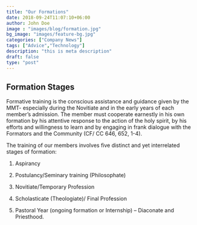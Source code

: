 ```yaml
---
title: "Our Formations"
date: 2018-09-24T11:07:10+06:00
author: John Doe
image : "images/blog/formation.jpg"
bg_image: "images/feature-bg.jpg"
categories: ["Company News"]
tags: ["Advice","Technology"]
description: "this is meta description"
draft: false
type: "post"
---
```



## Formation Stages
Formative training is the conscious assistance and guidance given by the MMT- especially during the Novitiate and in the early years of each member’s admission. The member must cooperate earnestly in his own formation by his attentive response to the action of the holy spirit, by his efforts and willingness to learn and by engaging in frank dialogue with the Formators and the Community (CF/ CC 646, 652, 1-4). </p>
The training of our members involves five distinct and yet interrelated stages of formation:
1. Aspirancy

2. Postulancy/Seminary training (Philosophate)

3. Novitiate/Temporary Profession

4. Scholasticate (Theologiate)/ Final Profession

5. Pastoral Year (ongoing formation or Internship) – Diaconate and Priesthood.


